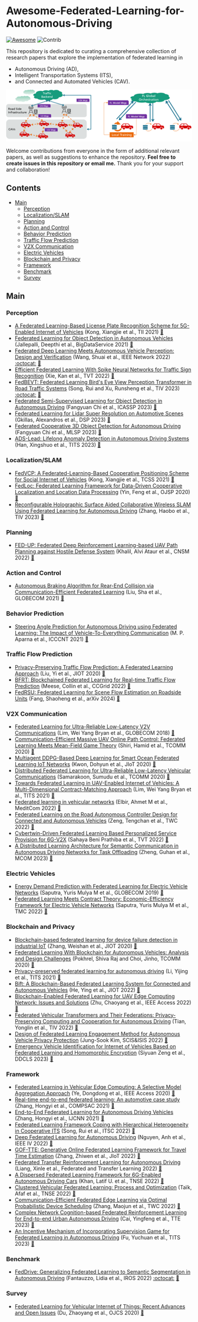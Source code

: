 # Awesome-Federated-Learning-for-Autonomous-Driving

[![Awesome](https://cdn.rawgit.com/sindresorhus/awesome/d7305f38d29fed78fa85652e3a63e154dd8e8829/media/badge.svg)](https://github.com/sindresorhus/awesome)
<img src="https://img.shields.io/badge/Contributions-Welcome-278ea5" alt="Contrib"/> 



This repository is dedicated to curating a comprehensive collection of research papers that explore the implementation of federated learning in 
  - Autonomous Driving (AD), 
  - Intelligent Transportation Systems (ITS), 
  - and Connected and Automated Vehicles (CAV).

![drawing](assets/fl_in_v2x.png)

Welcome contributions from everyone in the form of additional relevant papers, as well as suggestions to enhance the repository. **Feel free to create issues in this repository or email me.** Thank you for your support and collaboration!


## Contents
- [Main](#main)
  - [Perception](#perception)
  - [Localization/SLAM](#localization)
  - [Planning](#planning)
  - [Action and Control](#action)
  - [Behavior Prediction](#behavior)
  - [Traffic Flow Prediction](#trafficflow)
  - [V2X Communication](#v2x)
  - [Electric Vehicles](#electric)
  - [Blockchain and Privacy](#blockchain)
  - [Framework](#framework)
  - [Benchmark](#benchmark)
  - [Survey](#survey)


<a name="main" />

## Main

<a name="perception" />

### Perception
+ [A Federated Learning-Based License Plate Recognition Scheme for 5G-Enabled Internet of Vehicles](https://ieeexplore.ieee.org/document/9381655) (Kong, Xiangjie et al., TII 2021)   [:book:](./citations/kong2021federated.txt)
+ [Federated Learning for Object Detection in Autonomous Vehicles](https://ieeexplore.ieee.org/document/9564384) (Jallepalli, Deepthi et al., BigDataService 2021)   [:book:](./citations/jallepalli2021federated.txt)
+ [Federated Deep Learning Meets Autonomous Vehicle Perception: Design and Verification](https://ieeexplore.ieee.org/document/9982368) (Wang, Shuai et al., IEEE Network 2022) [:octocat:](https://github.com/SIATINVS/CarlaFLCAV) [:book:](./citations/wang2022federated.txt)
+ [Efficient Federated Learning With Spike Neural Networks for Traffic Sign Recognition](https://ieeexplore.ieee.org/abstract/document/9784851) (Xie, Kan et al., TVT 2022)   [:book:](./citations/xie2022efficient.txt)
+ [FedBEVT: Federated Learning Bird's Eye View Perception Transformer in Road Traffic Systems](https://ieeexplore.ieee.org/document/10236488) (Song, Rui and Xu, Runsheng et al., TIV 2023) [:octocat:](https://github.com/rruisong/FedBEVT) [:book:](./citations/yu2019federated.txt)
+ [Federated Semi-Supervised Learning for Object Detection in Autonomous Driving](https://ieeexplore.ieee.org/document/10096290) (Fangyuan Chi et al., ICASSP 2023) [:book:](./citations/chi2023federated.txt)
+ [Federated Learning for Lidar Super Resolution on Automotive Scenes](https://ieeexplore.ieee.org/document/10167942) (Gkillas, Alexandros et al., DSP 2023) [:book:](./citations/gkillas2023federated.txt)
+ [Federated Cooperative 3D Object Detection for Autonomous Driving](https://ieeexplore.ieee.org/document/10285959) (Fangyuan Chi et al., MLSP 2023) [:book:](./citations/chi2023bfederated.txt)
+ [ADS-Lead: Lifelong Anomaly Detection in Autonomous Driving Systems](https://ieeexplore.ieee.org/document/9690769) (Han, Xingshuo et al., TITS 2023) [:book:](./citations/han2023ads.txt)

<a name="localization" />

### Localization/SLAM
+ [FedVCP: A Federated-Learning-Based Cooperative Positioning Scheme for Social Internet of Vehicles](https://ieeexplore.ieee.org/abstract/document/9378811) (Kong, Xiangjie et al., TCSS 2021)   [:book:](./citations/kong2021fedvcp.txt)
+ [FedLoc: Federated Learning Framework for Data-Driven Cooperative Localization and Location Data Processing](https://ieeexplore.ieee.org/document/9250516) (Yin, Feng et al., OJSP 2020)   [:book:](./citations/yin2020fedloc.txt)
+ [Reconfigurable Holographic Surface Aided Collaborative Wireless SLAM Using Federated Learning for Autonomous Driving](https://ieeexplore.ieee.org/document/10149400) (Zhang, Haobo et al., TIV 2023)   [:book:](./citations/zhang2023reconfigurable.txt)

<a name="planning" />

### Planning
+ [FED-UP: Federated Deep Reinforcement Learning-based UAV Path Planning against Hostile Defense System](https://ieeexplore.ieee.org/document/9964907) (Khalil, Alvi Ataur et al., CNSM 2022)   [:book:](./citations/khalil2022fedup.txt)

<a name="action" />

### Action and Control
+ [Autonomous Braking Algorithm for Rear-End Collision via Communication-Efficient Federated Learning](https://ieeexplore.ieee.org/document/9685298) (Liu, Sha et al., GLOBECOM 2021)   [:book:](./citations/liu2021autonomous.txt)


<a name="behavior" />

### Behavior Prediction
+ [Steering Angle Prediction for Autonomous Driving using Federated Learning: The Impact of Vehicle-To-Everything Communication](https://ieeexplore.ieee.org/document/9580097) (M. P. Aparna et al., ICCCNT 2021)   [:book:](./citations/aparna2021steering.txt)


<a name="trafficflow" />

### Traffic Flow Prediction
+ [Privacy-Preserving Traffic Flow Prediction: A Federated Learning Approach](https://ieeexplore.ieee.org/document/9082655) (Liu, Yi et al., JIOT 2020)   [:book:](./citations/liu2020privacy.txt)
+ [BFRT: Blockchained Federated Learning for Real-time Traffic Flow Prediction](https://ieeexplore.ieee.org/document/9082655) (Meese, Collin et al., CCGrid 2022)   [:book:](./citations/meese2022bfrt.txt)
+ [FedRSU: Federated Learning for Scene Flow Estimation on Roadside Units](https://arxiv.org/abs/2401.12862) (Fang, Shaoheng et al., arXiv 2024)   [:book:](./citations/fang2024bfedrsu.txt)

<a name="v2x" />

### V2X Communication
+ [Federated Learning for Ultra-Reliable Low-Latency V2V Communications](https://ieeexplore.ieee.org/document/8647927) (Lim, Wei Yang Bryan et al., GLOBECOM 2018)   [:book:](./citations/samarakoon2018federated.txt)
+ [Communication-Efficient Massive UAV Online Path Control: Federated Learning Meets Mean-Field Game Theory](https://ieeexplore.ieee.org/document/9169921) (Shiri, Hamid et al., TCOMM 2020)   [:book:](./citations/shiri2020communication.txt)
+ [Multiagent DDPG-Based Deep Learning for Smart Ocean Federated Learning IoT Networks](https://ieeexplore.ieee.org/document/9067847) (Kwon, Dohyun et al., JIoT 2020)   [:book:](./citations/kwon2020multiagent.txt)
+ [Distributed Federated Learning for Ultra-Reliable Low-Latency Vehicular Communications](https://ieeexplore.ieee.org/document/8917592) (Samarakoon, Sumudu et al., TCOMM 2020)   [:book:](./citations/samarakoon2020tcomm.txt)
+ [Towards Federated Learning in UAV-Enabled Internet of Vehicles: A Multi-Dimensional Contract-Matching Approach](https://ieeexplore.ieee.org/document/9354588) (Lim, Wei Yang Bryan et al., TITS 2021)   [:book:](./citations/lim2021towards.txt)
+ [Federated learning in vehicular networks](https://ieeexplore.ieee.org/document/9928621) (Elbir, Ahmet M et al., MeditCom 2022)   [:book:](./citations/elbir2022federated.txt)
+ [Federated Learning on the Road Autonomous Controller Design for Connected and Autonomous Vehicles](https://ieeexplore.ieee.org/abstract/document/9806308) (Zeng, Tengchan et al., TWC 2022)   [:book:](./citations/zeng2022federated.txt)
+ [Cybertwin-Driven Federated Learning Based Personalized Service Provision for 6G-V2X](https://ieeexplore.ieee.org/document/9645064) (Sahaya Beni Prathiba et al., TVT 2022)   [:book:](./citations/sahaya2022cybertwin.txt)
+ [A Distributed Learning Architecture for Semantic Communication in Autonomous Driving Networks for Task Offloading](https://ieeexplore.ieee.org/document/9645064) (Zheng, Guhan et al., MCOM 2023)   [:book:](./citations/zheng2023a.txt)




<a name="electric" />

### Electric Vehicles
+ [Energy Demand Prediction with Federated Learning for Electric Vehicle Networks](https://ieeexplore.ieee.org/document/9013587) (Saputra, Yuris Mulya M et al., GLOBECOM 2019)   [:book:](./citations/aputra2019energy.txt)
+ [Federated Learning Meets Contract Theory: Economic-Efficiency Framework for Electric Vehicle Networks](https://ieeexplore.ieee.org/document/9300192) (Saputra, Yuris Mulya M et al., TMC 2022)   [:book:](./citations/saputra2022federated.txt)


<a name="blockchain" />

### Blockchain and Privacy
+ [Blockchain-based federated learning for device failure detection in industrial IoT](https://ieeexplore.ieee.org/document/9233457) (Zhang, Weishan et al., JIOT 2020)   [:book:](./citations/zhang2020blockchain.txt)
+ [Federated Learning With Blockchain for Autonomous Vehicles: Analysis and Design Challenges](https://ieeexplore.ieee.org/document/9079513) (Pokhrel, Shiva Raj and Choi, Jinho, TCOMM 2020)   [:book:](./citations/pokhrel2020federated.txt)
+ [Privacy-preserved federated learning for autonomous driving](https://ieeexplore.ieee.org/document/9457207) (Li, Yijing et al., TITS 2021)   [:book:](./citations/li2021privacy.txt)
+ [Bift: A Blockchain-Based Federated Learning System for Connected and Autonomous Vehicles](https://ieeexplore.ieee.org/document/10182869) (He, Ying et al., JIOT 2022)   [:book:](./citations/he2021bift.txt)
+ [Blockchain-Enabled Federated Learning for UAV Edge Computing Network: Issues and Solutions](https://ieeexplore.ieee.org/document/9774400) (Zhu, Chaoyang et al., IEEE Access 2022)   [:book:](./citations/zhu2022blockchain.txt)
+ [Federated Vehicular Transformers and Their Federations: Privacy-Preserving Computing and Cooperation for Autonomous Driving](https://ieeexplore.ieee.org/document/9857660) (Tian, Yonglin et al., TIV 2022)   [:book:](./citations/tian2022federated.txt)
+ [Design of Federated Learning Engagement Method for Autonomous Vehicle Privacy Protection](https://ieeexplore.ieee.org/document/10001889) (Jung-Sook Kim, SCIS&ISIS 2022)   [:book:](./citations/kim2022design.txt)
+ [Emergency Vehicle Identification for Internet of Vehicles Based on Federated Learning and Homomorphic Encryption](https://ieeexplore.ieee.org/document/10166254) (Siyuan Zeng et al., DDCLS 2023)   [:book:](./citations/zeng2023emergency.txt)

<a name="framework" />

### Framework
+ [Federated Learning in Vehicular Edge Computing: A Selective Model Aggregation Approach](https://ieeexplore.ieee.org/document/8964354) (Ye, Dongdong et al., IEEE Access 2020)   [:book:](./citations/ye2020federated.txt)
+ [Real-time end-to-end federated learning: An automotive case study](https://ieeexplore.ieee.org/document/9529467) (Zhang, Hongyi et al., COMPSAC 2021)   [:book:](./citations/zhang2021real.txt)
+ [End-to-End Federated Learning for Autonomous Driving Vehicles](https://ieeexplore.ieee.org/document/9533808) (Zhang, Hongyi et al., IJCNN 2021)   [:book:](./citations/zhang2021end.txt)
+ [Federated Learning Framework Coping with Hierarchical Heterogeneity in Cooperative ITS](https://ieeexplore.ieee.org/document/9922064) (Song, Rui et al., ITSC 2022)   [:book:](./citations/song2022federated.txt)
+ [Deep Federated Learning for Autonomous Driving](https://ieeexplore.ieee.org/document/9827020) (Nguyen, Anh et al., IEEE IV 2022)   [:book:](./citations/nguyen2022deep.txt)
+ [GOF-TTE: Generative Online Federated Learning Framework for Travel Time Estimation](https://ieeexplore.ieee.org/document/9829726) (Zhang, Zhiwen et al., JIoT 2022)   [:book:](./citations/zhang2022goftte.txt)
+ [Federated Transfer Reinforcement Learning for Autonomous Driving](https://link.springer.com/chapter/10.1007/978-3-031-11748-0_15) (Liang, Xinle et al., Federated and Transfer Learning 2022)   [:book:](./citations/liang2023federated.txt)
+ [A Dispersed Federated Learning Framework for 6G-Enabled Autonomous Driving Cars](https://ieeexplore.ieee.org/document/9831041) (Khan, Latif U. et al., TNSE 2022)   [:book:](./citations/khan2022a.txt)
+ [Clustered Vehicular Federated Learning: Process and Optimization](https://ieeexplore.ieee.org/document/9716076) (Taïk, Afaf et al., TNSE 2022)   [:book:](./citations/taik2022clustered.txt)
+ [Communication-Efficient Federated Edge Learning via Optimal Probabilistic Device Scheduling](https://ieeexplore.ieee.org/document/9760232) (Zhang, Maojun et al., TWC 2022)   [:book:](./citations/zhang2022communication.txt)
+ [Complex Network Cognition-based Federated Reinforcement Learning for End-to-end Urban Autonomous Driving](https://ieeexplore.ieee.org/document/10316275) (Cai, Yingfeng et al., TTE 2023)   [:book:](./citations/cai2023complex.txt)
+ [An Incentive Mechanism of Incorporating Supervision Game for Federated Learning in Autonomous Driving](https://ieeexplore.ieee.org/document/10205502) (Fu, Yuchuan et al., TITS 2023)   [:book:](./citations/fu2023an.txt)


<a name="benchmark" />

### Benchmark
+ [FedDrive: Generalizing Federated Learning to Semantic Segmentation in Autonomous Driving](https://ieeexplore.ieee.org/abstract/document/9981098/) (Fantauzzo, Lidia et al., IROS 2022) [:octocat:](https://feddrive.github.io) [:book:](./citations/fantauzzo2022feddrive.txt)


<a name="survey" />

### Survey
+ [Federated Learning for Vehicular Internet of Things: Recent Advances and Open Issues](https://ieeexplore.ieee.org/document/9086790) (Du, Zhaoyang et al., OJCS 2020)   [:book:](./citations/du2020federated.txt)


